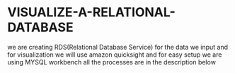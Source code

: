 # VISUALIZE-A-RELATIONAL-DATABASE
we are creating RDS(Relational Database Service) for the data we input and for visualization we will use amazon quicksight and for easy setup we are using MYSQL workbench all the processes are in the description below
